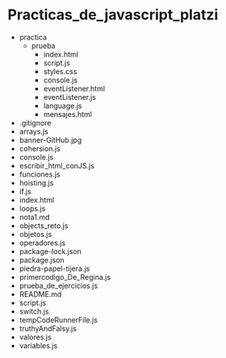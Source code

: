 # Practicas_de_javascript_platzi

- practica
  - prueba
    - index.html
    - script.js
    - styles.css
    - console.js
    - eventListener.html
    - eventListener.js
    - language.js
    - mensajes.html
- .gitignore
- arrays.js
- banner-GitHub.jpg
- cohersion.js
- console.js
- escribir_html_conJS.js
- funciones.js
- hoisting.js
- if.js
- index.html
- loops.js
- nota1.md
- objects_reto.js
- objetos.js
- operadores.js
- package-lock.json
- package.json
- piedra-papel-tijera.js
- primercodigo_De_Regina.js
- prueba_de_ejercicios.js
- README.md
- script.js
- switch.js
- tempCodeRunnerFile.js
- truthyAndFalsy.js
- valores.js
- variables.js
